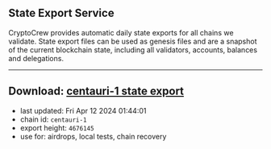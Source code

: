 ## State Export Service
CryptoCrew provides automatic daily state exports for all chains we validate. State export files can be used as genesis files and are a snapshot of the current blockchain state, including all validators, accounts, balances and delegations.

---
**Download: [centauri-1 state export](https://dl-eu2.ccvalidators.com/SERVICE/composable/centauri-1_export_4676145.json)**
---

- last updated: Fri Apr 12 2024 01:44:01
- chain id: `centauri-1`
- export height: `4676145`
- use for: airdrops, local tests, chain recovery

